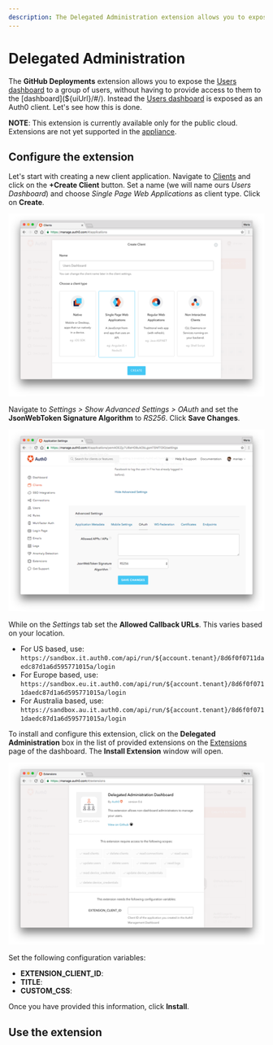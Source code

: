 ```yaml
---
description: The Delegated Administration extension allows you to expose the Users dashboard to a group of users, without allowing them access to the dashboard.
---
```


# Delegated Administration

The **GitHub Deployments** extension allows you to expose the [Users dashboard](${uiUrl}/#/users) to a group of users, without having to provide access to them to the [dashboard](${uiUrl}/#/). Instead the [Users dashboard](${uiUrl}/#/users) is exposed as an Auth0 client. Let's see how this is done.

**NOTE**: This extension is currently available only for the public cloud. Extensions are not yet supported in the [appliance](/appliance).

## Configure the extension

Let's start with creating a new client application. Navigate to [Clients](${uiUrl}/#/applications) and click on the **+Create Client** button. Set a name (we will name ours *Users Dashboard*) and choose *Single Page Web Applications* as client type. Click on **Create**.

![](/media/articles/extensions/delegated-admin/create-client.png)

Navigate to *Settings > Show Advanced Settings > OAuth* and set the **JsonWebToken Signature Algorithm** to *RS256*. Click **Save Changes**.

![](/media/articles/extensions/delegated-admin/set-rs256.png)

While on the *Settings* tab set the **Allowed Callback URLs**. This varies based on your location.
- For US based, use: `https://sandbox.it.auth0.com/api/run/${account.tenant}/8d6f0f0711daedc87d1a6d595771015a/login`
- For Europe based, use: `https://sandbox.eu.it.auth0.com/api/run/${account.tenant}/8d6f0f0711daedc87d1a6d595771015a/login`
- For Australia based, use: `https://sandbox.au.it.auth0.com/api/run/${account.tenant}/8d6f0f0711daedc87d1a6d595771015a/login`


To install and configure this extension, click on the __Delegated Administration__ box in the list of provided extensions on the [Extensions](${uiURL}/#/extensions) page of the dashboard. The __Install Extension__ window will open.

![](/media/articles/extensions/delegated-admin/install-extension.png)


Set the following configuration variables:

- **EXTENSION_CLIENT_ID**: 
- **TITLE**: 
- **CUSTOM_CSS**: 

Once you have provided this information, click **Install**.

## Use the extension

